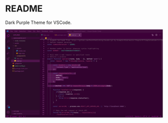 # README
Dark Purple Theme for VSCode.

![](https://github.com/bakrimoharram/just-purple/raw/master/assets/preview.jpeg)
